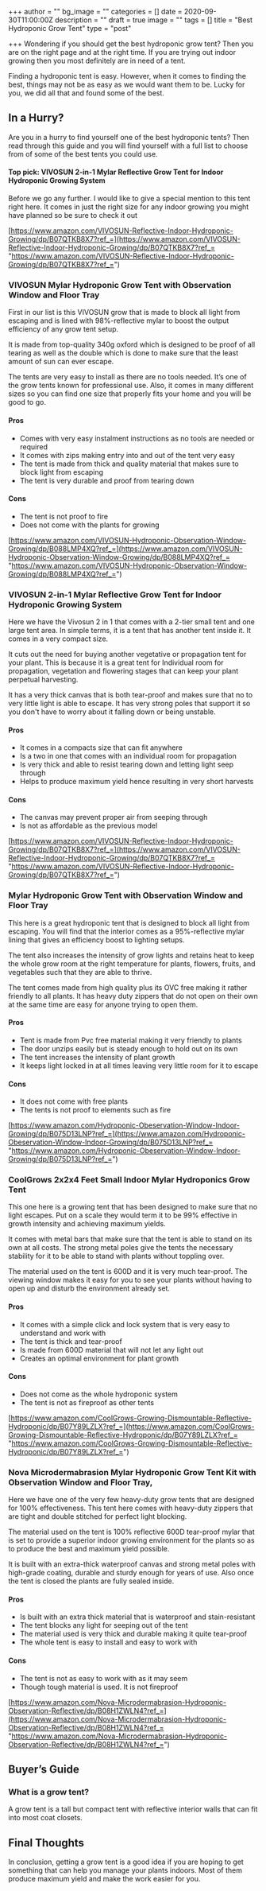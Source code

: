 +++
author = ""
bg_image = ""
categories = []
date = 2020-09-30T11:00:00Z
description = ""
draft = true
image = ""
tags = []
title = "Best Hydroponic Grow Tent"
type = "post"

+++
Wondering if you should get the best hydroponic grow tent? Then you are on the right page and at the right time. If you are trying out indoor growing then you most definitely are in need of a tent.

Finding a hydroponic tent is easy. However, when it comes to finding the best, things may not be as easy as we would want them to be. Lucky for you, we did all that and found some of the best.

## In a Hurry?

Are you in a hurry to find yourself one of the best hydroponic tents? Then read through this guide and you will find yourself with a full list to choose from of some of the best tents you could use.

#### Top pick: VIVOSUN 2-in-1 Mylar Reflective Grow Tent for Indoor Hydroponic Growing System

Before we go any further. I would like to give a special mention to this tent right here. It comes in just the right size for any indoor growing you might have planned so be sure to check it out

[https://www.amazon.com/VIVOSUN-Reflective-Indoor-Hydroponic-Growing/dp/B07QTKB8X7?ref_=](https://www.amazon.com/VIVOSUN-Reflective-Indoor-Hydroponic-Growing/dp/B07QTKB8X7?ref_= "https://www.amazon.com/VIVOSUN-Reflective-Indoor-Hydroponic-Growing/dp/B07QTKB8X7?ref_=")

### VIVOSUN Mylar Hydroponic Grow Tent with Observation Window and Floor Tray

First in our list is this VIVOSUN grow that is made to block all light from escaping and is lined with 98%-reflective mylar to boost the output efficiency of any grow tent setup.

It is made from top-quality 340g oxford which is designed to be proof of all tearing as well as the double which is done to make sure that the least amount of sun can ever escape.

The tents are very easy to install as there are no tools needed. It’s one of the grow tents known for professional use. Also, it comes in many different sizes so you can find one size that properly fits your home and you will be good to go.

#### Pros

* Comes with very easy instalment instructions as no tools are needed or required
* It comes with zips making entry into and out of the tent very easy
* The tent is made from thick and quality material that makes sure to block light from escaping
* The tent is very durable and proof from tearing down

#### Cons

* The tent is not proof to fire
* Does not come with the plants for growing

[https://www.amazon.com/VIVOSUN-Hydroponic-Observation-Window-Growing/dp/B088LMP4XQ?ref_=](https://www.amazon.com/VIVOSUN-Hydroponic-Observation-Window-Growing/dp/B088LMP4XQ?ref_= "https://www.amazon.com/VIVOSUN-Hydroponic-Observation-Window-Growing/dp/B088LMP4XQ?ref_=")

### VIVOSUN 2-in-1 Mylar Reflective Grow Tent for Indoor Hydroponic Growing System

Here we have the Vivosun 2 in 1 that comes with a 2-tier small tent and one large tent area. In simple terms, it is a tent that has another tent inside it. It comes in a very compact size.

It cuts out the need for buying another vegetative or propagation tent for your plant. This is because it is a great tent for Individual room for propagation, vegetation and flowering stages that can keep your plant perpetual harvesting.

It has a very thick canvas that is both tear-proof and makes sure that no to very little light is able to escape. It has very strong poles that support it so you don't have to worry about it falling down or being unstable.

#### Pros

* It comes in a compacts size that can fit anywhere
* Is a two in one that comes with an individual room for propagation
* Is very thick and able to resist tearing down and letting light seep through
* Helps to produce maximum yield hence resulting in very short harvests

#### Cons

* The canvas may prevent proper air from seeping through
* Is not as affordable as the previous model

[https://www.amazon.com/VIVOSUN-Reflective-Indoor-Hydroponic-Growing/dp/B07QTKB8X7?ref_=](https://www.amazon.com/VIVOSUN-Reflective-Indoor-Hydroponic-Growing/dp/B07QTKB8X7?ref_= "https://www.amazon.com/VIVOSUN-Reflective-Indoor-Hydroponic-Growing/dp/B07QTKB8X7?ref_=")

### Mylar Hydroponic Grow Tent with Observation Window and Floor Tray

This here is a great hydroponic tent that is designed to block all light from escaping. You will find that the interior comes as a 95%-reflective mylar lining that gives an efficiency boost to lighting setups.

The tent also increases the intensity of grow lights and retains heat to keep the whole grow room at the right temperature for plants, flowers, fruits, and vegetables such that they are able to thrive.

The tent comes made from high quality plus its OVC free making it rather friendly to all plants. It has heavy duty zippers that do not open on their own at the same time are easy for anyone trying to open them.

#### Pros

* Tent is made from Pvc free material making it very friendly to plants
* The door unzips easily but is steady enough to hold out on its own
* The tent increases the intensity of plant growth
* It keeps light locked in at all times leaving very little room for it to escape

#### Cons

* It does not come with free plants
* The tents is not proof to elements such as fire

[https://www.amazon.com/Hydroponic-Obeservation-Window-Indoor-Growing/dp/B075D13LNP?ref_=](https://www.amazon.com/Hydroponic-Obeservation-Window-Indoor-Growing/dp/B075D13LNP?ref_= "https://www.amazon.com/Hydroponic-Obeservation-Window-Indoor-Growing/dp/B075D13LNP?ref_=")

### CoolGrows 2x2x4 Feet Small Indoor Mylar Hydroponics Grow Tent

This one here is a growing tent that has been designed to make sure that no light escapes. Put on a scale they would term it to be 99% effective in growth intensity and achieving maximum yields.

It comes with metal bars that make sure that the tent is able to stand on its own at all costs. The strong metal poles give the tents the necessary stability for it to be able to stand with plants without toppling over.

The material used on the tent is 600D and it is very much tear-proof. The viewing window makes it easy for you to see your plants without having to open up and disturb the environment already set.

#### Pros

* It comes with a simple click and lock system that is very easy to understand and work with
* The tent is thick and tear-proof
* Is made from 600D material that will not let any light out
* Creates an optimal environment for plant growth

#### Cons

* Does not come as the whole hydroponic system
* The tent is not as fireproof as other tents

[https://www.amazon.com/CoolGrows-Growing-Dismountable-Reflective-Hydroponic/dp/B07Y89LZLX?ref_=](https://www.amazon.com/CoolGrows-Growing-Dismountable-Reflective-Hydroponic/dp/B07Y89LZLX?ref_= "https://www.amazon.com/CoolGrows-Growing-Dismountable-Reflective-Hydroponic/dp/B07Y89LZLX?ref_=")

### Nova Microdermabrasion Mylar Hydroponic Grow Tent Kit with Observation Window and Floor Tray,

Here we have one of the very few heavy-duty grow tents that are designed for 100% effectiveness. This tent here comes with heavy-duty zippers that are tight and double stitched for perfect light blocking.

The material used on the tent is 100% reflective 600D tear-proof mylar that is set to provide a superior indoor growing environment for the plants so as to produce the best and maximum yield possible.

It is built with an extra-thick waterproof canvas and strong metal poles with high-grade coating, durable and sturdy enough for years of use. Also once the tent is closed the plants are fully sealed inside.

#### Pros

* Is built with an extra thick material that is waterproof and stain-resistant
* The tent blocks any light for seeping out of the tent
* The material used is very thick and durable making it quite tear-proof
* The whole tent is easy to install and easy to work with

#### Cons

* The tent is not as easy to work with as it may seem
* Though tough material is used. It is not fireproof

[https://www.amazon.com/Nova-Microdermabrasion-Hydroponic-Observation-Reflective/dp/B08H1ZWLN4?ref_=](https://www.amazon.com/Nova-Microdermabrasion-Hydroponic-Observation-Reflective/dp/B08H1ZWLN4?ref_= "https://www.amazon.com/Nova-Microdermabrasion-Hydroponic-Observation-Reflective/dp/B08H1ZWLN4?ref_=")

## Buyer’s Guide

### What is a grow tent?

A grow tent is a tall but compact tent with reflective interior walls that can fit into most coat closets.

## Final Thoughts

In conclusion, getting a grow tent is a good idea if you are hoping to get something that can help you manage your plants indoors. Most of them produce maximum yield and make the work easier for you.